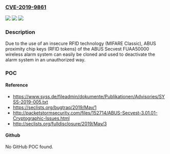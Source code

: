 ### [CVE-2019-9861](https://cve.mitre.org/cgi-bin/cvename.cgi?name=CVE-2019-9861)
![](https://img.shields.io/static/v1?label=Product&message=n%2Fa&color=blue)
![](https://img.shields.io/static/v1?label=Version&message=n%2Fa&color=blue)
![](https://img.shields.io/static/v1?label=Vulnerability&message=n%2Fa&color=brighgreen)

### Description

Due to the use of an insecure RFID technology (MIFARE Classic), ABUS proximity chip keys (RFID tokens) of the ABUS Secvest FUAA50000 wireless alarm system can easily be cloned and used to deactivate the alarm system in an unauthorized way.

### POC

#### Reference
- https://www.syss.de/fileadmin/dokumente/Publikationen/Advisories/SYSS-2019-005.txt
- https://seclists.org/bugtraq/2019/May/1
- http://packetstormsecurity.com/files/152714/ABUS-Secvest-3.01.01-Cryptographic-Issues.html
- http://seclists.org/fulldisclosure/2019/May/3

#### Github
No GitHub POC found.

